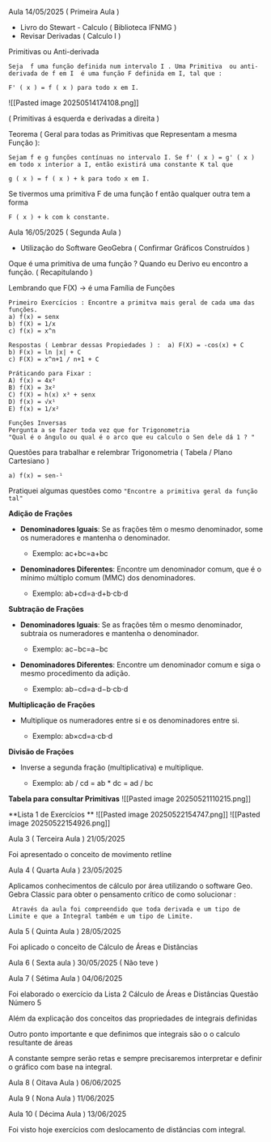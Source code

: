 Aula 14/05/2025 ( Primeira Aula ) 

*  Livro do Stewart - Calculo ( Biblioteca IFNMG )
* Revisar Derivadas ( Calculo I )

Primitivas ou Anti-derivada

	Seja  f uma função definida num intervalo I . Uma Primitiva  ou anti-derivada de f em I  é uma função F definida em I, tal que : 

	F' ( x ) = f ( x ) para todo x em I.  


![[Pasted image 20250514174108.png]]

( Primitivas á esquerda e derivadas a direita )

Teorema ( Geral para todas as Primitivas que Representam a mesma Função  ): 

	Sejam f e g funções contínuas no intervalo I. Se f' ( x ) = g' ( x ) em todo x interior a I, então existirá uma constante K tal que 

	g ( x ) = f ( x ) + k para todo x em I. 

Se tivermos uma primitiva F de uma função f então qualquer outra tem a forma 

	F ( x ) + k com k constante.


Aula 16/05/2025 ( Segunda Aula )


* Utilização do Software GeoGebra ( Confirmar Gráficos Construídos )

Oque é uma primitiva de uma função ? Quando eu Derivo eu encontro a função. ( Recapitulando )

Lembrando que F(X) -> é uma Família de Funções

	Primeiro Exercícios : Encontre a primitva mais geral de cada uma das funções.
	a) f(x) = senx
	b) f(X) = 1/x
	c) f(x) = x^n

	Respostas ( Lembrar dessas Propiedades ) :  a) F(X) = -cos(x) + C
	b) F(x) = ln |x| + C
	c) F(X) = x^n+1 / n+1 + C

	Práticando para Fixar : 
	A) f(x) = 4x²
	B) f(X) = 3x²
	C) f(X) = h(x) x³ + senx
	D) f(x) = √x¹
	E) f(x) = 1/x²

	Funções Inversas 
	Pergunta a se fazer toda vez que for Trigonometria 
	"Qual é o ângulo ou qual é o arco que eu calculo o Sen dele dá 1 ? "

Questões para trabalhar e relembrar Trigonometria ( Tabela / Plano Cartesiano )

	a) f(x) = sen-¹

Pratiquei algumas questões como
	`"Encontre a primitiva geral da função tal"` 

**Adição de Frações**

- **Denominadores Iguais**: Se as frações têm o mesmo denominador, some os numeradores e mantenha o denominador.
    
    - Exemplo: ac+bc=a+bc
    
- **Denominadores Diferentes**: Encontre um denominador comum, que é o mínimo múltiplo comum (MMC) dos denominadores.
    
    - Exemplo: ab+cd=a⋅d+b⋅cb⋅d
    

**Subtração de Frações**

- **Denominadores Iguais**: Se as frações têm o mesmo denominador, subtraia os numeradores e mantenha o denominador.
    
    - Exemplo: ac−bc=a−bc
    
- **Denominadores Diferentes**: Encontre um denominador comum e siga o mesmo procedimento da adição.
    
    - Exemplo: ab−cd=a⋅d−b⋅cb⋅d
    

**Multiplicação de Frações**

- Multiplique os numeradores entre si e os denominadores entre si.
    
    - Exemplo: ab×cd=a⋅cb⋅d
    

**Divisão de Frações**

- Inverse a segunda fração (multiplicativa) e multiplique.
    
    - Exemplo: ab / cd = ab * dc  = ad / bc

**Tabela para consultar Primitivas**
![[Pasted image 20250521110215.png]]

**Lista 1 de Exercícios **
![[Pasted image 20250522154747.png]]
![[Pasted image 20250522154926.png]]

Aula 3 ( Terceira Aula ) 21/05/2025

Foi apresentado o conceito de movimento retlíne

Aula 4 ( Quarta Aula ) 23/05/2025

Aplicamos conhecimentos de cálculo por área utilizando o software Geo. Gebra Classic para obter o pensamento crítico de como solucionar : 

	 Através da aula foi compreendido que toda derivada e um tipo de Limite e que a Integral também e um tipo de Limite.


Aula 5 ( Quinta Aula ) 28/05/2025

Foi aplicado o conceito de Cálculo de Áreas e Distâncias

Aula  6 ( Sexta aula ) 30/05/2025 ( Não teve )

Aula 7 ( Sétima Aula ) 04/06/2025

Foi elaborado o exercício da Lista 2 Cálculo de Áreas e Distâncias Questão Número 5 

Além da explicação dos conceitos das propriedades de integrais definidas


Outro ponto importante e que definimos que integrais são o o calculo resultante de áreas 

A constante sempre serão retas e sempre precisaremos interpretar e definir o gráfico com base na integral.


Aula 8 ( Oitava Aula ) 06/06/2025

Aula 9 ( Nona Aula ) 11/06/2025

Aula 10 ( Décima Aula ) 13/06/2025

Foi visto hoje exercícios com deslocamento de distâncias com integral.


